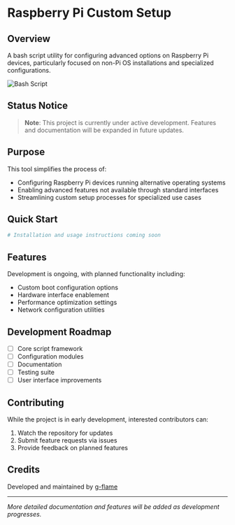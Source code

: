 # Raspberry Pi Custom Setup

## Overview

A bash script utility for configuring advanced options on Raspberry Pi devices, particularly focused on non-Pi OS installations and specialized configurations.

![Bash Script](https://img.shields.io/badge/bash_script-%23121011.svg?style=for-the-badge&logo=gnu-bash&logoColor=white)

## Status Notice

> **Note**: This project is currently under active development. Features and documentation will be expanded in future updates.

## Purpose

This tool simplifies the process of:

- Configuring Raspberry Pi devices running alternative operating systems
- Enabling advanced features not available through standard interfaces
- Streamlining custom setup processes for specialized use cases

## Quick Start

```bash
# Installation and usage instructions coming soon
```

## Features

Development is ongoing, with planned functionality including:

- Custom boot configuration options
- Hardware interface enablement
- Performance optimization settings
- Network configuration utilities

## Development Roadmap

- [ ] Core script framework
- [ ] Configuration modules
- [ ] Documentation
- [ ] Testing suite
- [ ] User interface improvements

## Contributing

While the project is in early development, interested contributors can:

1. Watch the repository for updates
2. Submit feature requests via issues
3. Provide feedback on planned features

## Credits

Developed and maintained by [g-flame](https://github.com/g-flame)

---

_More detailed documentation and features will be added as development progresses._

